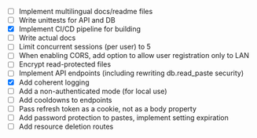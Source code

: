 - [ ] Implement multilingual docs/readme files
- [ ] Write unittests for API and DB
- [x] Implement CI/CD pipeline for building
- [ ] Write actual docs
- [ ] Limit concurrent sessions (per user) to 5
- [ ] When enabling CORS, add option to allow user registration only to LAN
- [ ] Encrypt read-protected files
- [ ] Implement API endpoints (including rewriting db.read_paste security)
- [x] Add coherent logging
- [ ] Add a non-authenticated mode (for local use)
- [ ] Add cooldowns to endpoints
- [ ] Pass refresh token as a cookie, not as a body property
- [ ] Add password protection to pastes, implement setting expiration
- [ ] Add resource deletion routes